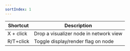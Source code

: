 ```yaml
---
sortIndex: 1
---
```


| Shortcut  | Description                            |
| --------- | -------------------------------------- |
| X + click | Drop a visualizer node in network view |
| R/T+click | Toggle display/render flag on node     |
